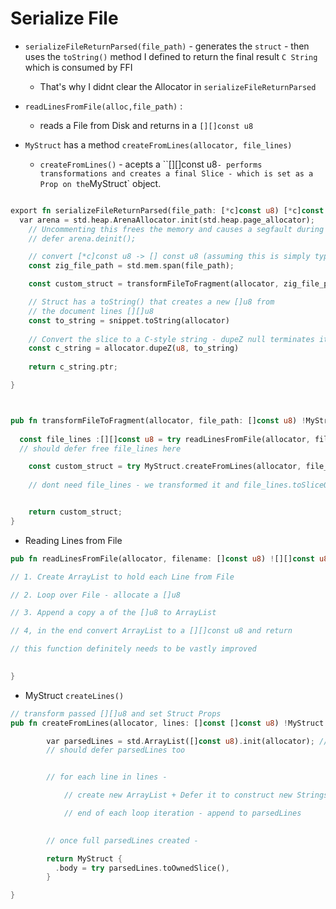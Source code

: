 # Serialize File


- `serializeFileReturnParsed(file_path)` - generates the `struct` - then uses the `toString()` method I defined to return the final result `C String` which is consumed by FFI

  - That's why I didnt clear the Allocator in `serializeFileReturnParsed` 
  

- `readLinesFromFile(alloc,file_path)` :  

  -  reads a File from Disk and returns in a `[][]const u8`  

- `MyStruct` has a method `createFromLines(allocator, file_lines)`

  - `createFromLines()` - acepts a ``[][]const u8` - performs transformations and creates a final Slice - which is set as a Prop on the `MyStruct` object.


```rust

export fn serializeFileReturnParsed(file_path: [*c]const u8) [*c]const u8 {
  var arena = std.heap.ArenaAllocator.init(std.heap.page_allocator);
    // Uncommenting this frees the memory and causes a segfault during FFI usage
    // defer arena.deinit();

    // convert [*c]const u8 -> [] const u8 (assuming this is simply type conversion)
    const zig_file_path = std.mem.span(file_path);

    const custom_struct = transformFileToFragment(allocator, zig_file_path) 

    // Struct has a toString() that creates a new []u8 from 
    // the document lines [][]u8
    const to_string = snippet.toString(allocator)
        
    // Convert the slice to a C-style string - dupeZ null terminates it.
    const c_string = allocator.dupeZ(u8, to_string)
        
    return c_string.ptr;

}



pub fn transformFileToFragment(allocator, file_path: []const u8) !MyStruct {
  
  const file_lines :[][]const u8 = try readLinesFromFile(allocator, file_path);
  // should defer free file_lines here

    const custom_struct = try MyStruct.createFromLines(allocator, file_lines);
    
    // dont need file_lines - we transformed it and file_lines.toSliceOwned() is set as a prop on the Struct


    return custom_struct;
}

```

- Reading Lines from File

```rust
pub fn readLinesFromFile(allocator, filename: []const u8) ![][]const u8 {

// 1. Create ArrayList to hold each Line from File 

// 2. Loop over File - allocate a []u8 

// 3. Append a copy a of the []u8 to ArrayList

// 4, in the end convert ArrayList to a [][]const u8 and return

// this function definitely needs to be vastly improved

  
}

```


- MyStruct `createLines()`

```rust
// transform passed [][]u8 and set Struct Props
pub fn createFromLines(allocator, lines: []const []const u8) !MyStruct {

        var parsedLines = std.ArrayList([]const u8).init(allocator); // unknown length
        // should defer parsedLines too 


        // for each line in lines -

            // create new ArrayList + Defer it to construct new Strings

            // end of each loop iteration - append to parsedLines

        
        // once full parsedLines created - 

        return MyStruct {
          .body = try parsedLines.toOwnedSlice(),
        }

}

```
